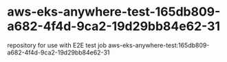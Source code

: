 # aws-eks-anywhere-test-165db809-a682-4f4d-9ca2-19d29bb84e62-31
repository for use with E2E test job aws-eks-anywhere-test:165db809-a682-4f4d-9ca2-19d29bb84e62-31

